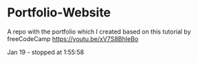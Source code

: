 # Portfolio-Website

A repo with the portfolio which I created based on this tutorial by freeCodeCamp https://youtu.be/xV7S8BhIeBo 

Jan 19 - stopped at 1:55:58
